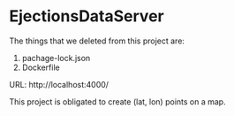 # EjectionsDataServer
The things that we deleted from this project are: 
1) pachage-lock.json
2) Dockerfile 

URL: http://localhost:4000/

This project is obligated to create (lat, lon) points on a map.
